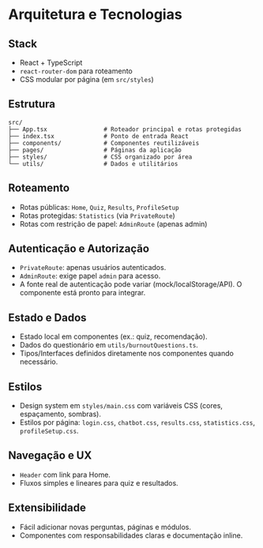 # Arquitetura e Tecnologias

## Stack
- React + TypeScript
- `react-router-dom` para roteamento
- CSS modular por página (em `src/styles`)

## Estrutura
```
src/
├── App.tsx                # Roteador principal e rotas protegidas
├── index.tsx              # Ponto de entrada React
├── components/            # Componentes reutilizáveis
├── pages/                 # Páginas da aplicação
├── styles/                # CSS organizado por área
└── utils/                 # Dados e utilitários
```

## Roteamento
- Rotas públicas: `Home`, `Quiz`, `Results`, `ProfileSetup`
- Rotas protegidas: `Statistics` (via `PrivateRoute`)
- Rotas com restrição de papel: `AdminRoute` (apenas admin)

## Autenticação e Autorização
- `PrivateRoute`: apenas usuários autenticados.
- `AdminRoute`: exige papel `admin` para acesso.
- A fonte real de autenticação pode variar (mock/localStorage/API). O componente está pronto para integrar.

## Estado e Dados
- Estado local em componentes (ex.: quiz, recomendação).
- Dados do questionário em `utils/burnoutQuestions.ts`.
- Tipos/Interfaces definidos diretamente nos componentes quando necessário.

## Estilos
- Design system em `styles/main.css` com variáveis CSS (cores, espaçamento, sombras).
- Estilos por página: `login.css`, `chatbot.css`, `results.css`, `statistics.css`, `profileSetup.css`.

## Navegação e UX
- `Header` com link para Home.
- Fluxos simples e lineares para quiz e resultados.

## Extensibilidade
- Fácil adicionar novas perguntas, páginas e módulos.
- Componentes com responsabilidades claras e documentação inline.